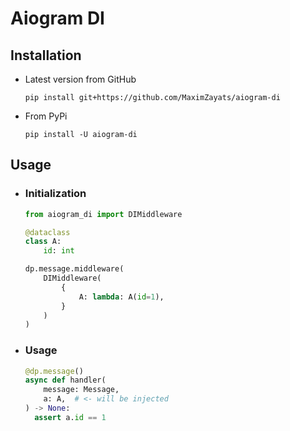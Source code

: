 # Aiogram DI

## Installation

* Latest version from GitHub
  ```
  pip install git+https://github.com/MaximZayats/aiogram-di
  ```

* From PyPi
  ```
  pip install -U aiogram-di
  ```

## Usage

* ### Initialization
  ```python
  from aiogram_di import DIMiddleware

  @dataclass
  class A:
      id: int

  dp.message.middleware(
      DIMiddleware(
          {
              A: lambda: A(id=1),
          }
      )
  )
  ```

* ### Usage
  ```python
  @dp.message()
  async def handler(
      message: Message,
      a: A,  # <- will be injected
  ) -> None:
    assert a.id == 1
  ```
